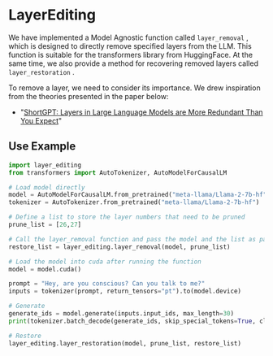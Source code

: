 # LayerEditing
We have implemented a Model Agnostic function called  `layer_removal` , which is designed to directly remove specified layers from the LLM.  This function is suitable for the transformers library from HuggingFace. At the same time, we also provide a method for recovering removed layers called `layer_restoration` .

To remove a layer, we need to consider its importance. We drew inspiration from the theories presented in the paper below:

- "[ShortGPT: Layers in Large Language Models are More Redundant Than You Expect](https://arxiv.org/pdf/2403.03853)"

## Use Example

```python
import layer_editing
from transformers import AutoTokenizer, AutoModelForCausalLM

# Load model directly
model = AutoModelForCausalLM.from_pretrained("meta-llama/Llama-2-7b-hf")
tokenizer = AutoTokenizer.from_pretrained("meta-llama/Llama-2-7b-hf")

# Define a list to store the layer numbers that need to be pruned
prune_list = [26,27]

# Call the layer_removal function and pass the model and the list as parameters to the function
restore_list = layer_editing.layer_removal(model, prune_list)

# Load the model into cuda after running the function
model = model.cuda()

prompt = "Hey, are you conscious? Can you talk to me?"
inputs = tokenizer(prompt, return_tensors="pt").to(model.device)

# Generate
generate_ids = model.generate(inputs.input_ids, max_length=30)
print(tokenizer.batch_decode(generate_ids, skip_special_tokens=True, clean_up_tokenization_spaces=False)[0])

# Restore
layer_editing.layer_restoration(model, prune_list, restore_list)
```

